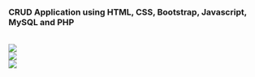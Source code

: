 <h3> CRUD Application using HTML, CSS, Bootstrap, Javascript, MySQL and PHP </h3><br>
<image src="https://github.com/arkapg211002/php_prac/blob/main/CRUD%20application/2022-11-30.png">
</br>
<image src="https://github.com/arkapg211002/php_prac/blob/main/CRUD%20application/2022-11-30%20(1).png">
</br>
<image src="https://github.com/arkapg211002/php_prac/blob/main/CRUD%20application/2022-11-30%20(2).png">
